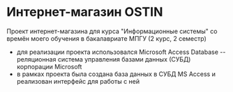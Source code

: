 # Интернет-магазин OSTIN
Проект интернет-магазина для курса "Информационные системы" со времён моего обучения в бакалавриате МПГУ (2 курс, 2 семестр)
* для реализации проекта использовался Microsoft Access Database -- реляционная система управления базами данных (СУБД) корпорации Microsoft
* в рамках проекта была создана база данных в СУБД MS Access и реализован интерфейс для работы с ней
